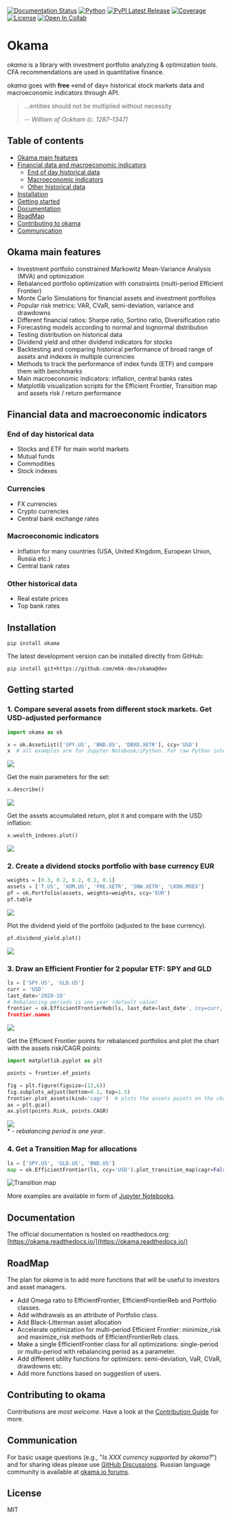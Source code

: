 
[![Documentation Status](https://img.shields.io/readthedocs/okama.svg?style=popout)](http://okama.readthedocs.io/)
[![Python](https://img.shields.io/badge/python-v3-brightgreen.svg)](https://www.python.org/)
[![PyPI Latest Release](https://img.shields.io/pypi/v/okama.svg)](https://pypi.org/project/okama/)
[![Coverage](https://coveralls.io/repos/github/mbk-dev/okama/badge.svg?branch=master)](https://coveralls.io/github/mbk-dev/okama?branch=master)
[![License](https://img.shields.io/pypi/l/okama.svg)](https://opensource.org/licenses/MIT)
[![Open In Collab](https://colab.research.google.com/assets/colab-badge.svg)](https://colab.research.google.com/github/mbk-dev/okama/blob/master/examples/01%20howto.ipynb)

# Okama

_okama_ is a library with investment portfolio analyzing & optimization tools. CFA recommendations are used in quantitative finance.

_okama_ goes with **free** «end of day» historical stock markets data and macroeconomic indicators through API.
>...entities should not be multiplied without necessity
>
> -- <cite>William of Ockham (c. 1287–1347)</cite>

## Table of contents

- [Okama main features](#okama-main-features)
- [Financial data and macroeconomic indicators](#financial-data-and-macroeconomic-indicators)
  - [End of day historical data](#end-of-day-historical-data)
  - [Macroeconomic indicators](#macroeconomic-indicators)
  - [Other historical data](#other-historical-data)
- [Installation](#installation)
- [Getting started](#getting-started)
- [Documentation](#documentation)
- [RoadMap](#roadmap)
- [Contributing to okama](#contributing-to-okama)
- [Communication](#communication)

## Okama main features

- Investment portfolio constrained Markowitz Mean-Variance Analysis (MVA) and optimization
- Rebalanced portfolio optimization with constraints (multi-period Efficient Frontier)
- Monte Carlo Simulations for financial assets and investment portfolios
- Popular risk metrics: VAR, CVaR, semi-deviation, variance and drawdowns
- Different financial ratios: Sharpe ratio, Sortino ratio, Diversification ratio 
- Forecasting models according to normal and lognormal distribution
- Testing distribution on historical data
- Dividend yield and other dividend indicators for stocks
- Backtesting and comparing historical performance of broad range of assets and indexes in multiple currencies
- Methods to track the performance of index funds (ETF) and compare them with benchmarks
- Main macroeconomic indicators: inflation, central banks rates
- Matplotlib visualization scripts for the Efficient Frontier, Transition map and assets risk / return performance

## Financial data and macroeconomic indicators

### End of day historical data

- Stocks and ETF for main world markets
- Mutual funds
- Commodities
- Stock indexes

### Currencies

- FX currencies
- Crypto currencies
- Central bank exchange rates

### Macroeconomic indicators

- Inflation for many countries (USA, United Kingdom, European Union, Russia etc.)
- Central bank rates

### Other historical data

- Real estate prices
- Top bank rates

## Installation

`pip install okama`

The latest development version can be installed directly from GitHub:

`pip install git+https://github.com/mbk-dev/okama@dev`


## Getting started

### 1. Compare several assets from different stock markets. Get USD-adjusted performance

```python
import okama as ok

x = ok.AssetList(['SPY.US', 'BND.US', 'DBXD.XETR'], ccy='USD')
x  # all examples are for Jupyter Notebook/iPython. For raw Python interpreter use 'print(x)' instead.

```
![](../images/images/readmi01.jpg?raw=true) 

Get the main parameters for the set:
```python
x.describe()
```
![](../images/images/readmi02.jpg?raw=true) 

Get the assets accumulated return, plot it and compare with the USD inflation:
```python
x.wealth_indexes.plot()
```
![](../images/images/readmi03.jpg?raw=true) 

### 2. Create a dividend stocks portfolio with base currency EUR

```python
weights = [0.3, 0.2, 0.2, 0.2, 0.1]
assets = ['T.US', 'XOM.US', 'FRE.XETR', 'SNW.XETR', 'LKOH.MOEX']
pf = ok.Portfolio(assets, weights=weights, ccy='EUR')
pf.table
```
![](../images/images/readmi04.jpg?raw=true) 

Plot the dividend yield of the portfolio (adjusted to the base currency).

```python
pf.dividend_yield.plot()
```
![](../images/images/readmi05.png?raw=true) 

### 3. Draw an Efficient Frontier for 2 popular ETF: SPY and GLD
```python
ls = ['SPY.US', 'GLD.US']
curr = 'USD'
last_date='2020-10'
# Rebalancing periods is one year (default value)
frontier = ok.EfficientFrontierReb(ls, last_date=last_date', ccy=curr, reb_period='year')
frontier.names
```
![](../images/images/readmi06.jpg?raw=true) 

Get the Efficient Frontier points for rebalanced portfolios and plot the chart with the assets risk/CAGR points:
```python
import matplotlib.pyplot as plt

points = frontier.ef_points

fig = plt.figure(figsize=(12,6))
fig.subplots_adjust(bottom=0.2, top=1.5)
frontier.plot_assets(kind='cagr')  # plots the assets points on the chart
ax = plt.gca()
ax.plot(points.Risk, points.CAGR) 
```
![](../images/images/readmi07.jpg?raw=true)   
<nowiki>*</nowiki> - *rebalancing period is one year*.

### 4. Get a Transition Map for allocations
```python
ls = ['SPY.US', 'GLD.US', 'BND.US']
map = ok.EfficientFrontier(ls, ccy='USD').plot_transition_map(cagr=False)
```
![](../images/images/readmi08.jpg?v23-11-2020,raw=true "Transition map")  

More examples are available in form of [Jupyter Notebooks](https://github.com/mbk-dev/okama/tree/master/examples).

## Documentation

The official documentation is hosted on readthedocs.org: [https://okama.readthedocs.io/](https://okama.readthedocs.io/)

## RoadMap

The plan for _okama_ is to add more functions that will be useful to investors and asset managers.

- Add Omega ratio to EfficientFrontier, EfficientFrontierReb and Portfolio classes.
- Add withdrawals as an attribute of Portfolio class.
- Add Black-Litterman asset allocation 
- Accelerate optimization for multi-period Efficient Frontier: minimize_risk and maximize_risk methods of EfficientFrontierReb class.
- Make a single EfficientFrontier class for all optimizations: single-period or multu-period with rebalancing period as a parameter.
- Add different utility functions for optimizers: semi-deviation, VaR, CVaR, drawdowns etc.
- Add more functions based on suggestion of users.

## Contributing to okama

Contributions are *most welcome*. Have a look at the [Contribution Guide](https://github.com/mbk-dev/okama/blob/master/CONTRIBUTING.md) for more.

## Communication

For basic usage questions (e.g., "_Is XXX currency supported by okama?_") and for sharing ideas please use [GitHub Discussions](https://github.com/mbk-dev/okama/discussions/3).
Russian language community is available at [okama.io forums](https://community.okama.io/c/python-okama).

## License

MIT
